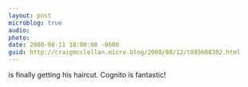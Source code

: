 ```yaml
---
layout: post
microblog: true
audio: 
photo: 
date: 2008-08-11 18:00:00 -0600
guid: http://craigmcclellan.micro.blog/2008/08/12/t885608302.html
---
```

is finally getting his haircut. Cognito is fantastic!
